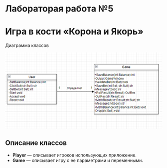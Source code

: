 # Лабораторая работа №5
# Игра в кости «Корона и Якорь»

Диаграмма классов

![alt text](<./5lab/5lab.png>)

## Описание классов
- **Player** — описывает игроков использующих приложение.
- **Game** — описывает игру с ее параметрами и переменными.
